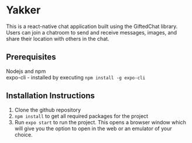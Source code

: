 # Yakker
This is a react-native chat application built using the GiftedChat library. Users can join a chatroom to send and receive messages, images, and share their location with others in the chat.

## Prerequisites
Nodejs and npm\
expo-cli - installed by executing `npm install -g expo-cli`

## Installation Instructions
1. Clone the github repository
2. `npm install` to get all required packages for the project
3. Run `expo start` to run the project. This opens a browser window which will give you the option to open in the web or an emulator of your choice.
